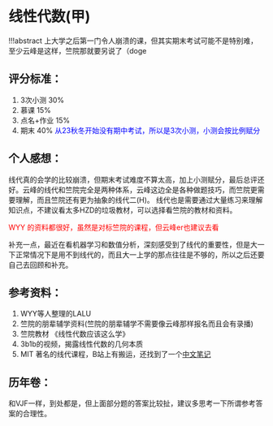 # 线性代数(甲)

!!!abstract
    上大学之后第一门令人崩溃的课，但其实期末考试可能不是特别难，至少云峰是这样，竺院那就要另说了（doge
## 评分标准：
1. 3次小测 30%
2. 慕课 15%
3. 点名+作业 15%
4. 期末 40%
<font color = blue>从23秋冬开始没有期中考试，所以是3次小测，小测会按比例赋分</font>

##  个人感想：
线代真的会学的比较崩溃，但期末考试难度不算太高，加上小测赋分，最后总评还好。云峰的线代和竺院完全是两种体系，云峰这边全是各种做题技巧，而竺院更需要理解，而且竺院还有更为抽象的线代二(H)。
线代也是需要通过大量练习来理解知识点，不建议看太多HZD的垃圾教材，可以选择看竺院的教材和资料。

<font color = red>WYY 的资料都很好，虽然是对标竺院的课程，但云峰er也建议去看</font>

补充一点，最近在看机器学习和数值分析，深刻感受到了线代的重要性，但是大一下正常情况下是用不到线代的，而且大一上学的那点往往是不够的，所以之后还要自己去回顾和补充。

## 参考资料：
1. WYY等人整理的LALU
2. 竺院的朋辈辅学资料(竺院的朋辈辅学不需要像云峰那样报名而且会有录播)
3. 竺院教材 《线性代数应该这么学》
4. 3b1b的视频，揭露线性代数的几何本质
5. MIT 著名的线代课程，B站上有搬运，还找到了一个[中文笔记](https://github.com/MLNLP-World/MIT-Linear-Algebra-Notes)

## 历年卷：
和VJF一样，到处都是，但上面部分题的答案比较扯，建议多思考一下所谓参考答案的合理性。